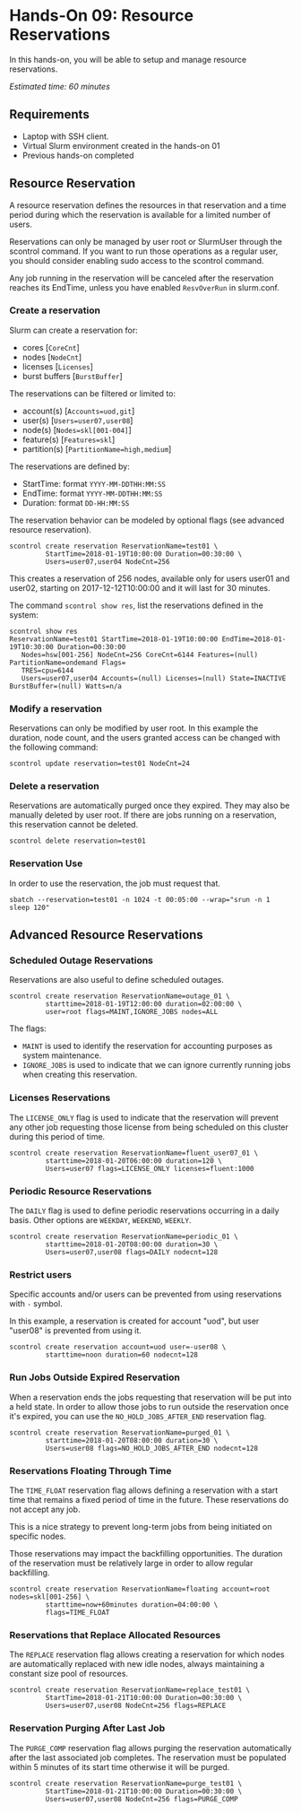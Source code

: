 # Hands-On 09: Resource Reservations
<!--
Copyright (C) 2017 Jordi Blasco
Permission is granted to copy, distribute and/or modify this document
under the terms of the GNU Free Documentation License, Version 1.3
or any later version published by the Free Software Foundation;
with no Invariant Sections, no Front-Cover Texts, and no Back-Cover Texts.
A copy of the license is included in the section entitled "GNU
Free Documentation License".
-->
In this hands-on, you will be able to setup and manage resource reservations.

*Estimated time: 60 minutes*

## Requirements
* Laptop with SSH client.
* Virtual Slurm environment created in the hands-on 01
* Previous hands-on completed


## Resource Reservation
A resource reservation defines the resources in that reservation and a time period during which the reservation is available for a limited number of users.

Reservations can only be managed by user root or SlurmUser through the scontrol command. If you want to run those operations as a regular user, you should consider enabling sudo access to the scontrol command.

Any job running in the reservation will be canceled after the reservation reaches its EndTime, unless you have enabled ```ResvOverRun``` in slurm.conf.


### Create a reservation

Slurm can create a reservation for:
* cores [```CoreCnt```]
* nodes [```NodeCnt```]
* licenses [```Licenses```]
* burst buffers [```BurstBuffer```]

The reservations can be filtered or limited to:
* account(s) [```Accounts=uod,git```]
* user(s) [```Users=user07,user08```]
* node(s) [```Nodes=skl[001-004]```]
* feature(s) [```Features=skl```]
* partition(s) [```PartitionName=high,medium```]

The reservations are defined by:
* StartTime: format ```YYYY-MM-DDTHH:MM:SS```
* EndTime: format ```YYYY-MM-DDTHH:MM:SS```
* Duration: format ```DD-HH:MM:SS```

The reservation behavior can be modeled by optional flags (see advanced resource reservation).

```
scontrol create reservation ReservationName=test01 \
         StartTime=2018-01-19T10:00:00 Duration=00:30:00 \
         Users=user07,user04 NodeCnt=256
```

This creates a reservation of 256 nodes, available only for users user01 and user02, starting on 2017-12-12T10:00:00 and it will last for 30 minutes.

The command ```scontrol show res```, list the reservations defined in the system:

```
scontrol show res
ReservationName=test01 StartTime=2018-01-19T10:00:00 EndTime=2018-01-19T10:30:00 Duration=00:30:00
   Nodes=hsw[001-256] NodeCnt=256 CoreCnt=6144 Features=(null) PartitionName=ondemand Flags=
   TRES=cpu=6144
   Users=user07,user04 Accounts=(null) Licenses=(null) State=INACTIVE BurstBuffer=(null) Watts=n/a
```

### Modify a reservation
Reservations can only be modified by user root. In this example the duration, node count, and the users granted access can be changed with the following command:

```
scontrol update reservation=test01 NodeCnt=24
```

### Delete a reservation

Reservations are automatically purged once they expired. They may also be manually deleted by user root. 
If there are jobs running on a reservation, this reservation cannot be deleted.


```
scontrol delete reservation=test01
```

### Reservation Use

In order to use the reservation, the job must request that. 

```
sbatch --reservation=test01 -n 1024 -t 00:05:00 --wrap="srun -n 1 sleep 120"
```


## Advanced Resource Reservations


### Scheduled Outage Reservations

Reservations are also useful to define scheduled outages.

```
scontrol create reservation ReservationName=outage_01 \
         starttime=2018-01-19T12:00:00 duration=02:00:00 \
         user=root flags=MAINT,IGNORE_JOBS nodes=ALL
```

The flags:

* ```MAINT``` is used to identify the reservation for accounting purposes as system maintenance. 
* ```IGNORE_JOBS``` is used to indicate that we can ignore currently running jobs when creating this reservation.


### Licenses Reservations

The ```LICENSE_ONLY``` flag is used to indicate that the reservation will prevent any other job requesting those license from being scheduled on this cluster during this period of time.


```
scontrol create reservation ReservationName=fluent_user07_01 \
         starttime=2018-01-20T06:00:00 duration=120 \
         Users=user07 flags=LICENSE_ONLY licenses=fluent:1000
```

### Periodic Resource Reservations

The ```DAILY``` flag is used to define periodic reservations occurring in a daily basis. Other options are ```WEEKDAY```, ```WEEKEND```, ```WEEKLY```.

```
scontrol create reservation ReservationName=periodic_01 \
         starttime=2018-01-20T08:00:00 duration=30 \
         Users=user07,user08 flags=DAILY nodecnt=128
```


### Restrict users 

Specific accounts and/or users can be prevented from using reservations with ```-``` symbol. 

In this example, a reservation is created for account "uod", but user "user08" is prevented from using it.

```
scontrol create reservation account=uod user=-user08 \
         starttime=noon duration=60 nodecnt=128
```

### Run Jobs Outside Expired Reservation

When a reservation ends the jobs requesting that reservation will be put into a held state. In order to allow those jobs to run outside the reservation once it's expired, you can use the ```NO_HOLD_JOBS_AFTER_END``` reservation flag.

```
scontrol create reservation ReservationName=purged_01 \
         starttime=2018-01-20T08:00:00 duration=30 \
         Users=user08 flags=NO_HOLD_JOBS_AFTER_END nodecnt=128
```

### Reservations Floating Through Time

The ```TIME_FLOAT``` reservation flag allows defining a reservation with a start time that remains a fixed period of time in the future. These reservations do not accept any job.

This is a nice strategy to prevent long-term jobs from being initiated on specific nodes.

Those reservations may impact the backfilling opportunities. The duration of the reservation must be relatively large in order to allow regular backfilling.

```
scontrol create reservation ReservationName=floating account=root nodes=skl[001-256] \
         starttime=now+60minutes duration=04:00:00 \
         flags=TIME_FLOAT
```

### Reservations that Replace Allocated Resources

The ```REPLACE``` reservation flag allows creating a reservation for which nodes are automatically replaced with new idle nodes, always maintaining a constant size pool of resources.

```
scontrol create reservation ReservationName=replace_test01 \
         StartTime=2018-01-21T10:00:00 Duration=00:30:00 \
         Users=user07,user08 NodeCnt=256 flags=REPLACE
```


### Reservation Purging After Last Job

The ```PURGE_COMP``` reservation flag allows purging the reservation automatically after the last associated job completes. The reservation must be populated within 5 minutes of its start time otherwise it will be purged.

```
scontrol create reservation ReservationName=purge_test01 \
         StartTime=2018-01-21T10:00:00 Duration=00:30:00 \
         Users=user07,user08 NodeCnt=256 flags=PURGE_COMP
```
